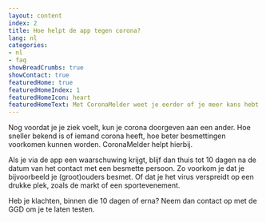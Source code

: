 ```yaml
---
layout: content
index: 2
title: Hoe helpt de app tegen corona?
lang: nl
categories:
- nl
- faq
showBreadCrumbs: true
showContact: true
featuredHome: true
featuredHomeIndex: 1
featuredHomeIcon: heart
featuredHomeText: Met CoronaMelder weet je eerder of je meer kans hebt op besmetting.
---
```


Nog voordat je je ziek voelt, kun je corona doorgeven aan een ander. Hoe sneller bekend is of iemand corona heeft, hoe beter besmettingen voorkomen kunnen worden. CoronaMelder helpt hierbij.
 
Als je via de app een waarschuwing krijgt, blijf dan thuis tot 10 dagen na de datum van het contact met een besmette persoon. Zo voorkom je dat je bijvoorbeeld je (groot)ouders besmet. Of dat je het virus verspreidt op een drukke plek, zoals de markt of een sportevenement. 

Heb je klachten, binnen die 10 dagen of erna? Neem dan contact op met de GGD om je te laten testen.

